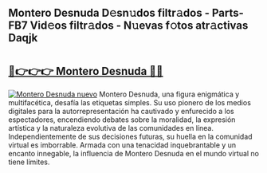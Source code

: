 ## Montero Desnuda D𝚎sn𝚞dos filtr𝚊dos - Parts-FB7 Vid𝚎os filtr𝚊dos - N𝚞evas f𝚘tos atr𝚊ctivas Daqjk

# <h2><a href="http://mbabdyf.tromn.icu/?c=Montero+Desnuda">🔗👉👉👉 Montero Desnuda 🔗🔗</a></h2>

[![Montero Desnuda nuevo](https://i.imgur.com/pEAQMta.gif)](http://mbabdyf.tromn.icu/?c=Montero+Desnuda)
Montero Desnuda, una figura enigmática y multifacética, desafía las etiquetas simples. Su uso pionero de los medios digitales para la autorrepresentación ha cautivado y enfurecido a los espectadores, encendiendo debates sobre la moralidad, la expresión artística y la naturaleza evolutiva de las comunidades en línea. Independientemente de sus decisiones futuras, su huella en la comunidad virtual es imborrable. Armada con una tenacidad inquebrantable y un encanto innegable, la influencia de Montero Desnuda en el mundo virtual no tiene límites.

